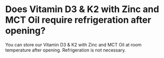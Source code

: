 # Does Vitamin D3 & K2 with Zinc and MCT Oil require refrigeration after opening?

You can store our Vitamin D3 & K2 with Zinc and MCT Oil at room temperature after opening. Refrigeration is not necessary.